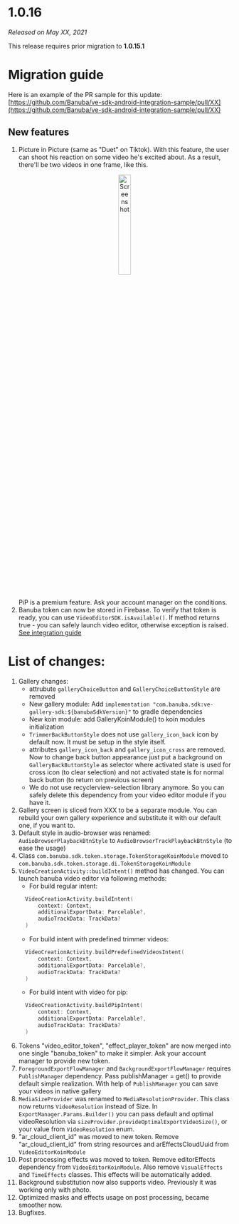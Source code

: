 # 1.0.16

*Released on May XX, 2021*

This release requires prior migration to **1.0.15.1** 

# **Migration guide**

Here is an example of the PR sample for this update: [https://github.com/Banuba/ve-sdk-android-integration-sample/pull/XX](https://github.com/Banuba/ve-sdk-android-integration-sample/pull/XX)

## New features

1. Picture in Picture (same as "Duet" on Tiktok). With this feature, the user can shoot his reaction on some video he's excited about. As a result, there'll be two videos in one frame, like this.
   <p align="center">
   <img src="../gif/camera_pip.gif" alt="Screenshot" width="24%" height="auto" class="docs-screenshot"/>&nbsp;
   </p>
   PiP is a premium feature. Ask your account manager on the conditions.
2. Banuba token can now be stored in Firebase. To verify that token is ready, you can use `VideoEditorSDK.isAvailable()`. If method returns true - you can safely launch video editor, otherwise exception is raised.
   [See integration guide](../XX.md)

# List of changes:

1. Gallery changes:
   - attrubute `galleryChoiceButton` and `GalleryChoiceButtonStyle` are removed
   - New gallery module: Add `implementation "com.banuba.sdk:ve-gallery-sdk:${banubaSdkVersion}"` to gradle dependencies
   - New koin module: add GalleryKoinModule() to koin modules initialization
   - `TrimmerBackButtonStyle` does not use `gallery_icon_back` icon by default now. It must be setup in the style itself.
   - attributes `gallery_icon_back` and `gallery_icon_cross` are removed. Now to change back button appearance just put a background on `GalleryBackButtonStyle` as selector where activated state is used for cross icon (to clear selection) and not activated state is for normal back button (to return on previous screen)
   - We do not use recyclerview-selection library anymore. So you can safely delete this dependency from your video editor module if you have it.
2. Gallery screen is sliced from XXX to be a separate module. You can rebuild your own gallery experience and substitute it with our default one, if you want to.
3. Default style in audio-browser was renamed: `AudioBrowserPlaybackBtnStyle` to `AudioBrowserTrackPlaybackBtnStyle` (to ease the usage)
4. Class `com.banuba.sdk.token.storage.TokenStorageKoinModule` moved to `com.banuba.sdk.token.storage.di.TokenStorageKoinModule`
5. `VideoCreationActivity::buildIntent()` method has changed. You can launch banuba video editor via following methods:
   - For build regular intent:
   ```kotlin
     VideoCreationActivity.buildIntent(
         context: Context,
         additionalExportData: Parcelable?,
         audioTrackData: TrackData?
     )
   ```
   - For build intent with predefined trimmer videos:
   ```kotlin
     VideoCreationActivity.buildPredefinedVideosIntent(
         context: Context,
         additionalExportData: Parcelable?,
         audioTrackData: TrackData?
     )
   ```
   - For build intent with video for pip:
   ```kotlin
     VideoCreationActivity.buildPipIntent(
         context: Context,
         additionalExportData: Parcelable?,
         audioTrackData: TrackData?
     )
   ```
6. Tokens "video_editor_token", "effect_player_token" are now merged into one single "banuba_token" to make it simpler. Ask your account manager to provide new token.
7. `ForegroundExportFlowManager` and `BackgroundExportFlowManager` requires `PublishManager` dependency. Pass publishManager = get() to provide default simple realization. With help of `PublishManager` you can save your videos in native gallery
8. `MediaSizeProvider` was renamed to `MediaResolutionProvider`. This class now returns `VideoResolution` instead of Size. In `ExportManager.Params.Builder()` you can pass default and optimal videoResolution via `sizeProvider.provideOptimalExportVideoSize()`, or your value from `VideoResolution` enum.
9. "ar_cloud_client_id" was moved to new token. Remove "ar_cloud_client_id" from string resources and  arEffectsCloudUuid from `VideoEditorKoinModule`
10. Post processing effects was moved to token. Remove editorEffects dependency from `VideoEditorKoinModule`. Also remove `VisualEffects` and `TimeEffects` classes. This effects will be automatically added.
11. Background substitution now also supports video. Previously it was working only with photo.
12. Optimized masks and effects usage on post processing, became smoother now.
13. Bugfixes.

